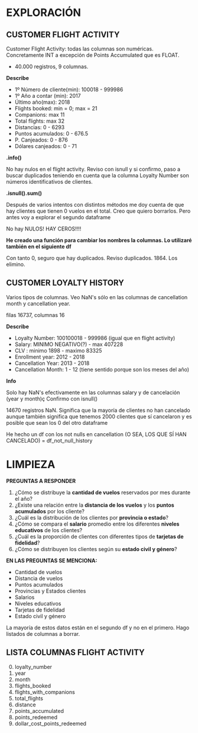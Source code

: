 # EXPLORACIÓN
## CUSTOMER FLIGHT ACTIVITY
Customer Flight Activity: todas las columnas son numéricas. Concretamente INT a excepción de Points Accumulated  que es FLOAT.

+ 40.000 registros, 9 columnas.

**Describe**
- 1º Número de cliente(min): 100018 - 999986
- 1º Año a contar (min): 2017
- Último año(max): 2018
- Flights booked: min = 0; max = 21
- Companions: max 11
- Total flights: max 32
- Distancias: 0 - 6293
- Puntos acumulados: 0 - 676.5
- P. Canjeados: 0 - 876
- Dólares canjeados: 0 - 71

**.info()**

No hay nulos en el flight activity. Reviso con isnull y si confirmo, paso a buscar duplicados teniendo en cuenta que la columna Loyalty Number son números identificativos de clientes.

**.isnull().sum()**

Después de varios intentos con distintos métodos me doy cuenta de que hay clientes que tienen 0 vuelos en el total. Creo que quiero borrarlos. Pero antes voy a explorar el segundo dataframe

No hay NULOS! HAY CEROS!!!! 


**He creado una función para cambiar los nombres la columnas. Lo utilizaré también en el siguiente df**

Con tanto 0, seguro que hay duplicados. Reviso duplicados. 1864. Los elimino.

## CUSTOMER LOYALTY HISTORY

Varios tipos de columnas. Veo NaN's sólo en las columnas de cancellation month y cancellation year. 

filas 16737, columnas 16

**Describe**

- Loyalty Number: 100100018 - 999986 (igual que en flight activity)
- Salary: MINIMO NEGATIVO(?) - max 407228
- CLV : minimo 1898 - maximo 83325
- Enrollment year: 2012 - 2018
- Cancellation Year: 2013 - 2018
- Cancellation Month: 1 - 12 (tiene sentido porque son los meses del año)

**Info**

Solo hay NaN's efectivamente en las columnas salary y  de cancelación (year y month)ç
Confirmo con isnull()


14670 registros NaN. Significa que la mayoría de clientes no han cancelado aunque también significa que tenemos 2000 clientes que sí cancelaron y es posible que sean los 0 del otro dataframe

He hecho un df con los not nulls en cancellation (O SEA, LOS QUE SÍ HAN CANCELADO) = df_not_null_history

# LIMPIEZA


**PREGUNTAS A RESPONDER**
1. ¿Cómo se distribuye la **cantidad de vuelos** reservados por mes durante el año?
2. ¿Existe una relación entre la **distancia de los vuelos** y los **puntos acumulados** por los cliente?
3. ¿Cuál es la distribución de los clientes por **provincia o estado**?
4. ¿Cómo se compara el **salario** promedio entre los diferentes **niveles educativos** de los clientes?
5. ¿Cuál es la proporción de clientes con diferentes tipos de **tarjetas de fidelidad**?
6. ¿Cómo se distribuyen los clientes según su **estado civil y género**?

**EN LAS PREGUNTAS SE MENCIONA:**

- Cantidad de vuelos
- Distancia de vuelos
- Puntos acumulados
- Provincias y Estados clientes
- Salarios
- Niveles educativos
- Tarjetas de fidelidad
- Estado civil y género

La mayoría de estos datos están en el segundo df y no en el primero. Hago listados de columnas a borrar.

## LISTA COLUMNAS FLIGHT ACTIVITY
 0. loyalty_number   
 1. year       
 2. month         
 3. flights_booked   
 4. flights_with_companions   
 5. total_flights      
 6. distance                 
 7. points_accumulated    
 8. points_redeemed       
 9. dollar_cost_points_redeemed